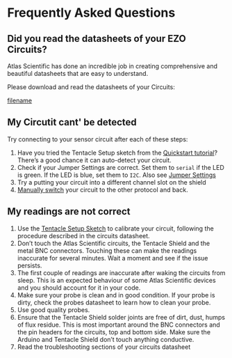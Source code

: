 # Frequently Asked Questions

## Did you read the datasheets of your EZO Circuits?
Atlas Scientific has done an incredible job in creating comprehensive and beautiful datasheets that are easy to understand.

Please download and read the datasheets of your Circuits:

[filename](ezo-datasheets.md ':include')

## My Circutit cant' be detected
Try connecting to your sensor circuit after each of these steps:

1. Have you tried the Tentacle Setup sketch from the [Quickstart tutorial](quickstart.md)? There’s a good chance it can auto-detect your circuit.
1. Check if your Jumper Settings are correct. Set them to `serial` if the LED is green. If the LED is blue, set them to `I2C`. Also see [Jumper Settings](jumpers.md)
1. Try a putting your circuit into a different channel slot on the shield
1. [Manually switch](protocols.md#set-protocol-manually) your circuit to the other protocol and back.

## My readings are not correct

1. Use the [Tentacle Setup Sketch](https://raw.githubusercontent.com/whitebox-labs/tentacle-examples/master/arduino/tentacle-setup/tentacle_setup/tentacle_setup.ino ':target=_blank') to calibrate your circuit, following the procedure described in the circuits datasheet.
1. Don’t touch the Atlas Scientific circuits, the Tentacle Shield and the metal BNC connectors. Touching these can make the readings inaccurate for several minutes. Wait a moment and see if the issue persists.
1. The first couple of readings are inaccurate after waking the circuits from sleep. This is an expected behaviour of some Atlas Scientific devices and you should account for it in your code.
1. Make sure your probe is clean and in good condition. If your probe is dirty, check the probes datasheet to learn how to clean your probe.
1. Use good quality probes.
1. Ensure that the Tentacle Shield solder joints are free of dirt, dust, humps of flux residue. This is most important around the BNC connectors and the pin headers for the circuits, top and bottom side. Make sure the Arduino and Tentacle Shield don’t touch anything conductive.
1. Read the troubleshooting sections of your circuits datasheet

